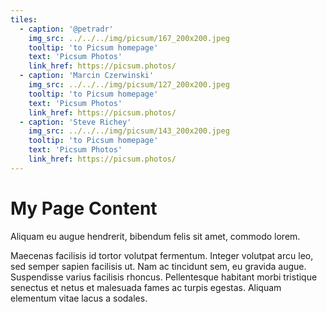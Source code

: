 ```yaml
---
tiles:
  - caption: '@petradr'
    img_src: ../../../img/picsum/167_200x200.jpeg
    tooltip: 'to Picsum homepage'
    text: 'Picsum Photos'
    link_href: https://picsum.photos/ 
  - caption: 'Marcin Czerwinski'
    img_src: ../../../img/picsum/127_200x200.jpeg
    tooltip: 'to Picsum homepage'
    text: 'Picsum Photos'
    link_href: https://picsum.photos/ 
  - caption: 'Steve Richey'
    img_src: ../../../img/picsum/143_200x200.jpeg
    tooltip: 'to Picsum homepage'
    text: 'Picsum Photos'
    link_href: https://picsum.photos/ 
---
```


# My Page Content
Aliquam eu augue hendrerit, bibendum felis sit amet, commodo lorem.

Maecenas facilisis id tortor volutpat fermentum. Integer volutpat arcu leo, sed semper sapien facilisis ut. Nam ac tincidunt sem, eu gravida augue. Suspendisse varius facilisis rhoncus. Pellentesque habitant morbi tristique senectus et netus et malesuada fames ac turpis egestas. Aliquam elementum vitae lacus a sodales. 

<br>